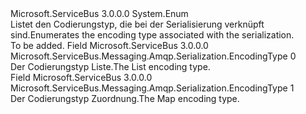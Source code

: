 <Type Name="EncodingType" FullName="Microsoft.ServiceBus.Messaging.Amqp.Serialization.EncodingType">
  <TypeSignature Language="C#" Value="public enum EncodingType" />
  <TypeSignature Language="ILAsm" Value=".class public auto ansi sealed EncodingType extends System.Enum" />
  <TypeSignature Language="DocId" Value="T:Microsoft.ServiceBus.Messaging.Amqp.Serialization.EncodingType" />
  <TypeSignature Language="VB.NET" Value="Public Enum EncodingType" />
  <TypeSignature Language="F#" Value="type EncodingType = " />
  <AssemblyInfo>
    <AssemblyName>Microsoft.ServiceBus</AssemblyName>
    <AssemblyVersion>3.0.0.0</AssemblyVersion>
  </AssemblyInfo>
  <Base>
    <BaseTypeName>System.Enum</BaseTypeName>
  </Base>
  <Docs>
    <summary><span data-ttu-id="90523-101">Listet den Codierungstyp, die bei der Serialisierung verknüpft sind.</span><span class="sxs-lookup"><span data-stu-id="90523-101">Enumerates the encoding type associated with the serialization.</span></span></summary>
    <remarks>To be added.</remarks>
  </Docs>
  <Members>
    <Member MemberName="List">
      <MemberSignature Language="C#" Value="List" />
      <MemberSignature Language="ILAsm" Value=".field public static literal valuetype Microsoft.ServiceBus.Messaging.Amqp.Serialization.EncodingType List = int32(0)" />
      <MemberSignature Language="DocId" Value="F:Microsoft.ServiceBus.Messaging.Amqp.Serialization.EncodingType.List" />
      <MemberSignature Language="VB.NET" Value="List" />
      <MemberSignature Language="F#" Value="List = 0" Usage="Microsoft.ServiceBus.Messaging.Amqp.Serialization.EncodingType.List" />
      <MemberType>Field</MemberType>
      <AssemblyInfo>
        <AssemblyName>Microsoft.ServiceBus</AssemblyName>
        <AssemblyVersion>3.0.0.0</AssemblyVersion>
      </AssemblyInfo>
      <ReturnValue>
        <ReturnType>Microsoft.ServiceBus.Messaging.Amqp.Serialization.EncodingType</ReturnType>
      </ReturnValue>
      <MemberValue>0</MemberValue>
      <Docs>
        <summary><span data-ttu-id="90523-102">Der Codierungstyp Liste.</span><span class="sxs-lookup"><span data-stu-id="90523-102">The List encoding type.</span></span></summary>
      </Docs>
    </Member>
    <Member MemberName="Map">
      <MemberSignature Language="C#" Value="Map" />
      <MemberSignature Language="ILAsm" Value=".field public static literal valuetype Microsoft.ServiceBus.Messaging.Amqp.Serialization.EncodingType Map = int32(1)" />
      <MemberSignature Language="DocId" Value="F:Microsoft.ServiceBus.Messaging.Amqp.Serialization.EncodingType.Map" />
      <MemberSignature Language="VB.NET" Value="Map" />
      <MemberSignature Language="F#" Value="Map = 1" Usage="Microsoft.ServiceBus.Messaging.Amqp.Serialization.EncodingType.Map" />
      <MemberType>Field</MemberType>
      <AssemblyInfo>
        <AssemblyName>Microsoft.ServiceBus</AssemblyName>
        <AssemblyVersion>3.0.0.0</AssemblyVersion>
      </AssemblyInfo>
      <ReturnValue>
        <ReturnType>Microsoft.ServiceBus.Messaging.Amqp.Serialization.EncodingType</ReturnType>
      </ReturnValue>
      <MemberValue>1</MemberValue>
      <Docs>
        <summary><span data-ttu-id="90523-103">Der Codierungstyp Zuordnung.</span><span class="sxs-lookup"><span data-stu-id="90523-103">The Map encoding type.</span></span></summary>
      </Docs>
    </Member>
  </Members>
</Type>